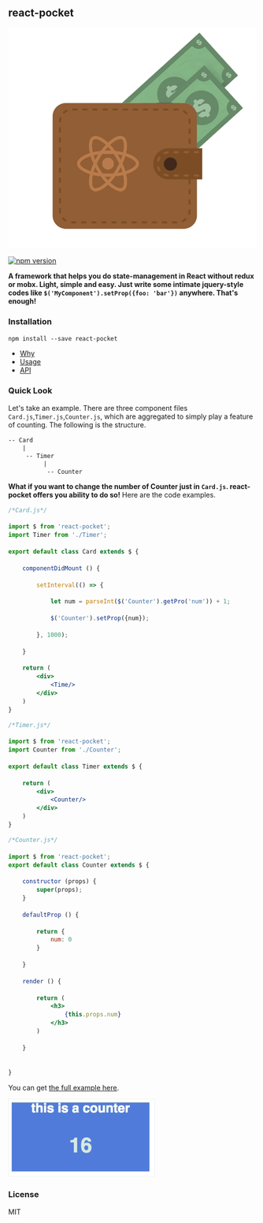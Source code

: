 ## react-pocket 
![logo](https://raw.githubusercontent.com/captainwz/react-pocket/master/doc/logo.png)


[![npm version](https://img.shields.io/npm/v/react-pocket.svg?style=flat-square)](https://www.npmjs.com/package/react-pocket)

**A framework that helps you do state-management in React without redux or mobx. Light, simple and easy. Just write some intimate jquery-style codes like `$('MyComponent').setProp({foo: 'bar'})` anywhere. That's enough!**


### Installation
```
npm install --save react-pocket
```

* [Why](https://github.com/captainwz/react-pocket/blob/master/doc/why.md)
* [Usage](https://github.com/captainwz/react-pocket/blob/master/doc/usage.md)
* [API](https://github.com/captainwz/react-pocket/blob/master/doc/api.md)


### Quick Look
Let's take an example. There are three component files ```Card.js```,```Timer.js```,```Counter.js```, which are aggregated to simply play a feature of counting. The following is the structure.
```
-- Card
    |
     -- Timer
          |
           -- Counter
```
**What if you want to change the number of Counter just in ```Card.js```. react-pocket offers you ability to do so!** Here are the code examples.
```jsx
/*Card.js*/

import $ from 'react-pocket';
import Timer from './Timer';

export default class Card extends $ {

    componentDidMount () {

        setInterval(() => {
            
            let num = parseInt($('Counter').getPro('num')) + 1;

            $('Counter').setProp({num});

        }, 1000);

    }

    return (
        <div>
            <Time/>
        </div>
    )
}

```

```jsx
/*Timer.js*/

import $ from 'react-pocket';
import Counter from './Counter';

export default class Timer extends $ {

    return (
        <div>
            <Counter/>
        </div>
    )
}
```

```jsx
/*Counter.js*/

import $ from 'react-pocket';
export default class Counter extends $ {
    
    constructor (props) {
        super(props);
    }

    defaultProp () {
        
        return {
            num: 0
        }
    
    }

    render () {

        return (
            <h3>
                {this.props.num}
            </h3>
        )

    }


}
```

You can get [the full example here](https://github.com/captainwz/react-pocket/tree/master/example/src).

![gif](https://raw.githubusercontent.com/captainwz/react-pocket/master/example/example.gif)


### License

MIT








